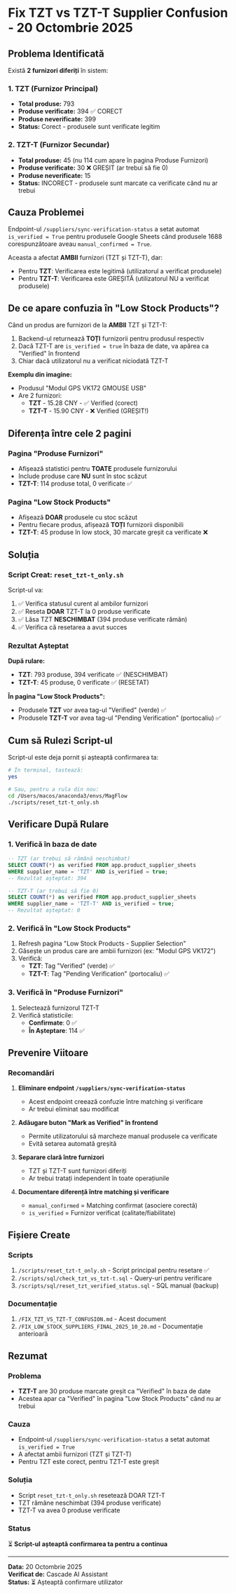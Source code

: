 # Fix TZT vs TZT-T Supplier Confusion - 20 Octombrie 2025

## Problema Identificată

Există **2 furnizori diferiți** în sistem:

### 1. TZT (Furnizor Principal)
- **Total produse:** 793
- **Produse verificate:** 394 ✅ CORECT
- **Produse neverificate:** 399
- **Status:** Corect - produsele sunt verificate legitim

### 2. TZT-T (Furnizor Secundar)
- **Total produse:** 45 (nu 114 cum apare în pagina Produse Furnizori)
- **Produse verificate:** 30 ❌ GREȘIT (ar trebui să fie 0)
- **Produse neverificate:** 15
- **Status:** INCORECT - produsele sunt marcate ca verificate când nu ar trebui

## Cauza Problemei

Endpoint-ul `/suppliers/sync-verification-status` a setat automat `is_verified = True` pentru produsele Google Sheets când produsele 1688 corespunzătoare aveau `manual_confirmed = True`.

Aceasta a afectat **AMBII** furnizori (TZT și TZT-T), dar:
- Pentru **TZT**: Verificarea este legitimă (utilizatorul a verificat produsele)
- Pentru **TZT-T**: Verificarea este GREȘITĂ (utilizatorul NU a verificat produsele)

## De ce apare confuzia în "Low Stock Products"?

Când un produs are furnizori de la **AMBII** TZT și TZT-T:
1. Backend-ul returnează **TOȚI** furnizorii pentru produsul respectiv
2. Dacă TZT-T are `is_verified = true` în baza de date, va apărea ca "Verified" în frontend
3. Chiar dacă utilizatorul nu a verificat niciodată TZT-T

**Exemplu din imagine:**
- Produsul "Modul GPS VK172 GMOUSE USB"
- Are 2 furnizori:
  - **TZT** - 15.28 CNY - ✅ Verified (corect)
  - **TZT-T** - 15.90 CNY - ❌ Verified (GREȘIT!)

## Diferența între cele 2 pagini

### Pagina "Produse Furnizori"
- Afișează statistici pentru **TOATE** produsele furnizorului
- Include produse care **NU** sunt în stoc scăzut
- **TZT-T**: 114 produse total, 0 verificate ✅

### Pagina "Low Stock Products"
- Afișează **DOAR** produsele cu stoc scăzut
- Pentru fiecare produs, afișează **TOȚI** furnizorii disponibili
- **TZT-T**: 45 produse în low stock, 30 marcate greșit ca verificate ❌

## Soluția

### Script Creat: `reset_tzt-t_only.sh`

Script-ul va:
1. ✅ Verifica statusul curent al ambilor furnizori
2. ✅ Reseta **DOAR** TZT-T la 0 produse verificate
3. ✅ Lăsa TZT **NESCHIMBAT** (394 produse verificate rămân)
4. ✅ Verifica că resetarea a avut succes

### Rezultat Așteptat

**După rulare:**
- **TZT**: 793 produse, 394 verificate ✅ (NESCHIMBAT)
- **TZT-T**: 45 produse, 0 verificate ✅ (RESETAT)

**În pagina "Low Stock Products":**
- Produsele **TZT** vor avea tag-ul "Verified" (verde) ✅
- Produsele **TZT-T** vor avea tag-ul "Pending Verification" (portocaliu) ✅

## Cum să Rulezi Script-ul

Script-ul este deja pornit și așteaptă confirmarea ta:

```bash
# În terminal, tastează:
yes

# Sau, pentru a rula din nou:
cd /Users/macos/anaconda3/envs/MagFlow
./scripts/reset_tzt-t_only.sh
```

## Verificare După Rulare

### 1. Verifică în baza de date
```sql
-- TZT (ar trebui să rămână neschimbat)
SELECT COUNT(*) as verified FROM app.product_supplier_sheets
WHERE supplier_name = 'TZT' AND is_verified = true;
-- Rezultat așteptat: 394

-- TZT-T (ar trebui să fie 0)
SELECT COUNT(*) as verified FROM app.product_supplier_sheets
WHERE supplier_name = 'TZT-T' AND is_verified = true;
-- Rezultat așteptat: 0
```

### 2. Verifică în "Low Stock Products"
1. Refresh pagina "Low Stock Products - Supplier Selection"
2. Găsește un produs care are ambii furnizori (ex: "Modul GPS VK172")
3. Verifică:
   - **TZT**: Tag "Verified" (verde) ✅
   - **TZT-T**: Tag "Pending Verification" (portocaliu) ✅

### 3. Verifică în "Produse Furnizori"
1. Selectează furnizorul TZT-T
2. Verifică statisticile:
   - **Confirmate**: 0 ✅
   - **În Așteptare**: 114 ✅

## Prevenire Viitoare

### Recomandări

1. **Eliminare endpoint `/suppliers/sync-verification-status`**
   - Acest endpoint creează confuzie între matching și verificare
   - Ar trebui eliminat sau modificat

2. **Adăugare buton "Mark as Verified" în frontend**
   - Permite utilizatorului să marcheze manual produsele ca verificate
   - Evită setarea automată greșită

3. **Separare clară între furnizori**
   - TZT și TZT-T sunt furnizori diferiți
   - Ar trebui tratați independent în toate operațiunile

4. **Documentare diferență între matching și verificare**
   - `manual_confirmed` = Matching confirmat (asociere corectă)
   - `is_verified` = Furnizor verificat (calitate/fiabilitate)

## Fișiere Create

### Scripts
1. `/scripts/reset_tzt-t_only.sh` - Script principal pentru resetare ✅
2. `/scripts/sql/check_tzt_vs_tzt-t.sql` - Query-uri pentru verificare
3. `/scripts/sql/reset_tzt_verified_status.sql` - SQL manual (backup)

### Documentație
1. `/FIX_TZT_VS_TZT-T_CONFUSION.md` - Acest document
2. `/FIX_LOW_STOCK_SUPPLIERS_FINAL_2025_10_20.md` - Documentație anterioară

## Rezumat

### Problema
- **TZT-T** are 30 produse marcate greșit ca "Verified" în baza de date
- Acestea apar ca "Verified" în pagina "Low Stock Products" când nu ar trebui

### Cauza
- Endpoint-ul `/suppliers/sync-verification-status` a setat automat `is_verified = True`
- A afectat ambii furnizori (TZT și TZT-T)
- Pentru TZT este corect, pentru TZT-T este greșit

### Soluția
- Script `reset_tzt-t_only.sh` resetează DOAR TZT-T
- TZT rămâne neschimbat (394 produse verificate)
- TZT-T va avea 0 produse verificate

### Status
⏳ **Script-ul așteaptă confirmarea ta pentru a continua**

---

**Data:** 20 Octombrie 2025  
**Verificat de:** Cascade AI Assistant  
**Status:** ⏳ Așteaptă confirmare utilizator
